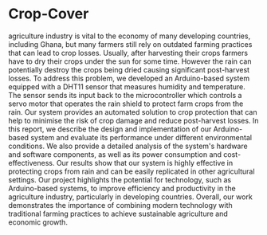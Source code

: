 # Crop-Cover
agriculture industry is vital to the economy of many developing
countries,
including Ghana, but many farmers still rely on outdated farming practices
that can lead to crop losses. Usually, after harvesting their crops farmers
have to dry their crops under the sun for some time. However the rain
can potentially destroy the crops being dried causing significant post-harvest
losses. To address this problem, we developed an Arduino-based system
equipped with a DHT11 sensor that measures humidity and temperature.
The sensor sends its input back to the microcontroller which controls a
servo motor that operates the rain shield to protect farm crops from the
rain. Our system provides an automated solution to crop protection that
can help to minimise the risk of crop damage and reduce post-harvest
losses. In this report, we describe the design and implementation of our
Arduino-based system and evaluate its performance under different
environmental conditions. We also provide a detailed analysis of the system's
hardware and software components, as well as its power consumption and
cost-effectiveness. Our results show that our system is highly effective in
protecting crops from rain and can be easily replicated in other agricultural
settings. Our project highlights the potential for technology, such as
Arduino-based systems, to improve efficiency and productivity in the
agriculture industry, particularly in developing countries. Overall, our work
demonstrates the importance of combining modern technology with
traditional farming practices to achieve sustainable agriculture and economic
growth.
